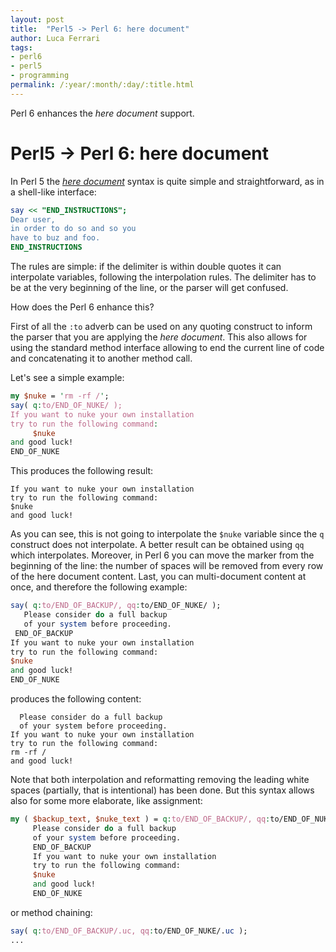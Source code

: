 ```yaml
---
layout: post
title:  "Perl5 -> Perl 6: here document"
author: Luca Ferrari
tags:
- perl6
- perl5
- programming
permalink: /:year/:month/:day/:title.html
---
```

Perl 6 enhances the *here document* support.

# Perl5 -> Perl 6: here document

In Perl 5 the *[here document](https://docs.perl6.org/language/quoting#Heredocs:_:to)* syntax is quite simple and straightforward, as in a shell-like interface:

```perl
say << "END_INSTRUCTIONS";
Dear user,
in order to do so and so you
have to buz and foo.
END_INSTRUCTIONS
```

The rules are simple: if the delimiter is within double quotes it can interpolate variables, following the interpolation rules. The delimiter
has to be at the very beginning of the line, or the parser will get confused.

How does the Perl 6 enhance this?

First of all the `:to` adverb can be used on any quoting construct to inform the parser that you are applying the *here document*.
This also allows for using the standard method interface allowing to end the current line of code and concatenating it to another method call.

Let's see a simple example:

```perl
my $nuke = 'rm -rf /';
say( q:to/END_OF_NUKE/ );
If you want to nuke your own installation
try to run the following command:
     $nuke
and good luck!
END_OF_NUKE
```

This produces the following result:

```shell
If you want to nuke your own installation
try to run the following command:
$nuke
and good luck!
```

As you can see, this is not going to interpolate the `$nuke` variable since the `q` construct does not interpolate.
A better result can be obtained using `qq` which interpolates.
Moreover, in Perl 6 you can move the marker from the beginning of the line: the number of spaces will be removed from every row of the here document content.
Last, you can multi-document content at once, and therefore the following example:

```perl
say( q:to/END_OF_BACKUP/, qq:to/END_OF_NUKE/ );
   Please consider do a full backup
   of your system before proceeding.
 END_OF_BACKUP
If you want to nuke your own installation
try to run the following command:
$nuke
and good luck!
END_OF_NUKE
```

produces the following content:

```shell
  Please consider do a full backup
  of your system before proceeding.
If you want to nuke your own installation
try to run the following command:
rm -rf /
and good luck!
```

Note that both interpolation and reformatting removing the leading white spaces (partially, that is intentional) has been done.
But this syntax allows also for some more elaborate, like assignment:

```perl
my ( $backup_text, $nuke_text ) = q:to/END_OF_BACKUP/, qq:to/END_OF_NUKE/;
     Please consider do a full backup
     of your system before proceeding.
     END_OF_BACKUP
     If you want to nuke your own installation
     try to run the following command:
     $nuke
     and good luck!
     END_OF_NUKE
```

or method chaining:

```perl
say( q:to/END_OF_BACKUP/.uc, qq:to/END_OF_NUKE/.uc );
...
```
